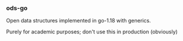 ### ods-go 

Open data structures implemented in go-1.18 with generics.

Purely for academic purposes; don't use this in production (obviously)